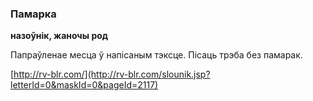 ### Памарка
**назоўнік, жаночы род**

Папраўленае месца ў напісаным тэксце. Пісаць трэба без памарак.

<a rel="author">[http://rv-blr.com/](http://rv-blr.com/slounik.jsp?letterId=0&maskId=0&pageId=2117)</a>
